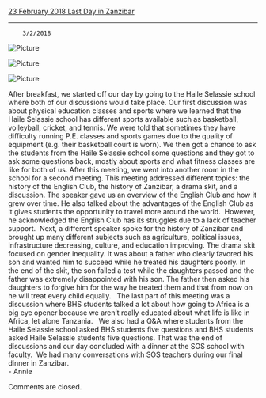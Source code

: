 [23 February 2018 Last Day in Zanzibar](//bhs.brookline.k12.ma.us/2018-tanzania/23-february-2018-last-day-in-zanzibar)

			
---------------------------------------------------------------------------------------------------------------------------

		3/2/2018
	

 ![Picture](/uploads/8/0/1/5/801512/published/img-3108.jpg?1520013779)

 ![Picture](/uploads/8/0/1/5/801512/published/img-3111.jpg?1520013766)

 ![Picture](/uploads/8/0/1/5/801512/published/img-3140.jpg?1520013773)

After breakfast, we started off our day by going to the Haile Selassie school where both of our discussions would take place. Our first discussion was about physical education classes and sports where we learned that the Haile Selassie school has different sports available such as basketball, volleyball, cricket, and tennis. We were told that sometimes they have difficulty running P.E. classes and sports games due to the quality of equipment (e.g. their basketball court is worn). We then got a chance to ask the students from the Haile Selassie school some questions and they got to ask some questions back, mostly about sports and what fitness classes are like for both of us. After this meeting, we went into another room in the school for a second meeting. This meeting addressed different topics: the history of the English Club, the history of Zanzibar, a drama skit, and a discussion. The speaker gave us an overview of the English Club and how it grew over time. He also talked about the advantages of the English Club as it gives students the opportunity to travel more around the world.  However, he acknowledged the English Club has its struggles due to a lack of teacher support.  Next, a different speaker spoke for the history of Zanzibar and brought up many different subjects such as agriculture, political issues, infrastructure decreasing, culture, and education improving. The drama skit focused on gender inequality. It was about a father who clearly favored his son and wanted him to succeed while he treated his daughters poorly. In the end of the skit, the son failed a test while the daughters passed and the father was extremely disappointed with his son. The father then asked his daughters to forgive him for the way he treated them and that from now on he will treat every child equally.   The last part of this meeting was a discussion where BHS students talked a lot about how going to Africa is a big eye opener because we aren’t really educated about what life is like in Africa, let alone Tanzania.   We also had a Q&A where students from the Haile Selassie school asked BHS students five questions and BHS students asked Haile Selassie students five questions. That was the end of discussions and our day concluded with a dinner at the SOS school with faculty.  We had many conversations with SOS teachers during our final dinner in Zanzibar.  ​  
​- Annie  

  

Comments are closed.